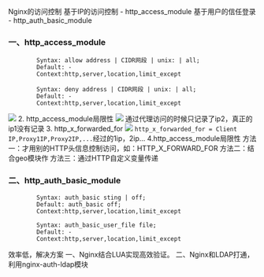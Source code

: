 Nginx的访问控制
    基于IP的访问控制 - http_access_module
    基于用户的信任登录 - http_auth_basic_module
### 一、http_access_module
```
        Syntax: allow address | CIDR网段 | unix: | all;
        Default: -
        Context:http,server,location,limit_except

        Syntax: deny address | CIDR网段 | unix: | all;
        Default: -
        Context:http,server,location,limit_except
```
![](../../../images/screenshot_1553138792672.png)
2. http_access_module局限性
![](../../../images/screenshot_1553139001543.png)
通过代理访问的时候只记录了ip2，真正的ip1没有记录
3. http_x_forwarded_for
![](../../../images/screenshot_1553139134097.png)
`http_x_forwarded_for = Client IP,Proxy1IP,Proxy2IP,...`经过的1ip，2ip...
4.http_access_module局限性
方法一：才用别的HTTP头信息控制访问，如：HTTP_X_FORWARD_FOR
方法二：结合geo模块作
方法三：通过HTTP自定义变量传递
### 二、http_auth_basic_module
```
        Syntax: auth_basic sting | off;
        Default: auth_basic off;
        Context:http,server,location,limit_except

        Syntax: auth_basic_user_file file;
        Default: -
        Context:http,server,location,limit_except
```
效率低，解决方案
一、Nginx结合LUA实现高效验证。
二、Nginx和LDAP打通，利用nginx-auth-ldap模块